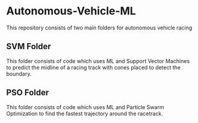 # Autonomous-Vehicle-ML
This repository consists of two main folders for autonomous vehicle racing

## SVM Folder
This folder consists of code which uses ML and Support Vector Machines to predict the midline of a racing track with cones placed to detect the boundary.

## PSO Folder
This folder consists of code which uses ML and Particle Swarm Optimization to find the fastest trajectory around the racetrack.
